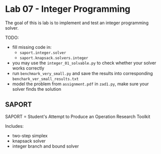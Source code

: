 # Lab 07 - Integer Programming

The goal of this is lab is to implement and test an integer programming solver.

TODO:
* fill missing code in: 
  * `saport.integer.solver`
  * `saport.knapsack.solvers.integer`
* you may use the `integer_01_solvable.py` to check whether your solver works correctly
* run `benchmark_very_small.py` and save the results into corresponding `benchark_ver_small_results.txt`
* model the problem from `assignment.pdf` in `zad1.py`, make sure your solver finds the solution

## SAPORT

SAPORT = Student's Attempt to Produce an Operation Research Toolkit

Includes:

* two-step simplex
* knapsack solver
* integer branch and bound solver